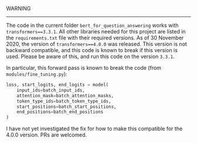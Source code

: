 WARNING

------------------------------------

The code in the current folder `bert_for_question_answering` works with `transformers==3.3.1`. All other libraries 
needed for this project are listed in 
the `requirements.txt` file with their required versions. As of 30 November 2020, the version of `transformers==4.0.0` 
was released. This version 
is not backward compatible, and this code is known to break if this version is used. Please be aware of this, and 
run this code on the version `3.3.1`.

In particular, this forward pass is known to break the code (from `modules/fine_tuning.py`):
```python
loss, start_logits, end_logits = model(
    input_ids=batch_input_ids,
    attention_mask=batch_attention_masks,
    token_type_ids=batch_token_type_ids,
    start_positions=batch_start_positions,
    end_positions=batch_end_positions
)
```
I have not yet investigated the fix for how to make this compatible for the 4.0.0 version. PRs are welcomed.



